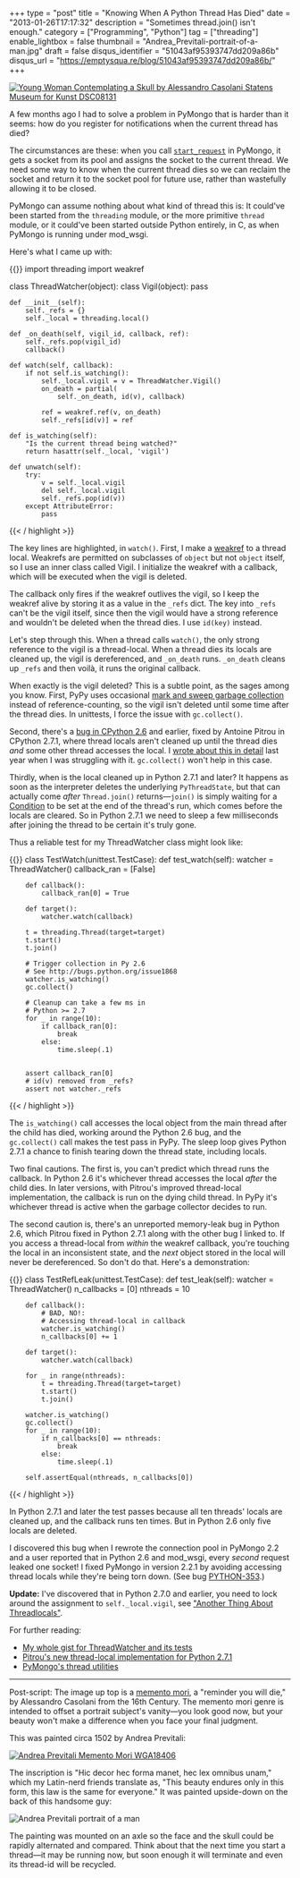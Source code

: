 +++
type = "post"
title = "Knowing When A Python Thread Has Died"
date = "2013-01-26T17:17:32"
description = "Sometimes thread.join() isn't enough."
category = ["Programming", "Python"]
tag = ["threading"]
enable_lightbox = false
thumbnail = "Andrea_Previtali-portrait-of-a-man.jpg"
draft = false
disqus_identifier = "51043af95393747dd209a86b"
disqus_url = "https://emptysqua.re/blog/51043af95393747dd209a86b/"
+++

<p><a href="http://commons.wikimedia.org/wiki/File:Young_Woman_Contemplating_a_Skull_by_Alessandro_Casolani_-_Statens_Museum_for_Kunst_-_DSC08131.JPG"><img alt="Young Woman Contemplating a Skull by Alessandro Casolani Statens Museum for Kunst DSC08131" border="0" src="Young_Woman_Contemplating_a_Skull_by_Alessandro_Casolani_-_Statens_Museum_for_Kunst_-_DSC08131.JPG" style="display:block; margin-left:auto; margin-right:auto;" title="Young_Woman_Contemplating_a_Skull_by_Alessandro_Casolani_-_Statens_Museum_for_Kunst_-_DSC08131.JPG"/>
</a></p>
<p>A few months ago I had to solve a problem in PyMongo that is harder than it seems: how do you register for notifications when the current thread has died?</p>
<p>The circumstances are these: when you call <a href="https://pymongo.readthedocs.io/en/stable/2.8/examples/requests.html"><code>start_request</code></a> in PyMongo, it gets a socket from its pool and assigns the socket to the current thread. We need some way to know when the current thread dies so we can reclaim the socket and return it to the socket pool for future use, rather than wastefully allowing it to be closed.</p>
<p>PyMongo can assume nothing about what kind of thread this is: It could've been started from the <code>threading</code> module, or the more primitive <code>thread</code> module, or it could've been started outside Python entirely, in C, as when PyMongo is running under mod_wsgi.</p>
<p>Here's what I came up with:</p>

{{<highlight python3>}}
import threading
import weakref

class ThreadWatcher(object):
    class Vigil(object):
        pass

    def __init__(self):
        self._refs = {}
        self._local = threading.local()

    def _on_death(self, vigil_id, callback, ref):
        self._refs.pop(vigil_id)
        callback()

    def watch(self, callback):
        if not self.is_watching():
            self._local.vigil = v = ThreadWatcher.Vigil()
            on_death = partial(
                self._on_death, id(v), callback)

            ref = weakref.ref(v, on_death)
            self._refs[id(v)] = ref

    def is_watching(self):
        "Is the current thread being watched?"
        return hasattr(self._local, 'vigil')

    def unwatch(self):
        try:
            v = self._local.vigil
            del self._local.vigil
            self._refs.pop(id(v))
        except AttributeError:
            pass
{{< / highlight >}}

<p>The key lines are highlighted, in <code>watch()</code>. First, I make a <a href="http://docs.python.org/2/library/weakref.html#weakref.ref">weakref</a> to a thread local. Weakrefs are permitted on subclasses of <code>object</code> but not <code>object</code> itself, so I use an inner class called Vigil. I initialize the weakref with a callback, which will be executed when the vigil is deleted.</p>
<p>The callback only fires if the weakref outlives the vigil, so I keep the weakref alive by storing it as a value in the <code>_refs</code> dict. The key into <code>_refs</code> can't be the vigil itself, since then the vigil would have a strong reference and wouldn't be deleted when the thread dies. I use <code>id(key)</code> instead.</p>
<p>Let's step through this. When a thread calls <code>watch()</code>, the only strong reference to the vigil is a thread-local. When a thread dies its locals are cleaned up, the vigil is dereferenced, and <code>_on_death</code> runs. <code>_on_death</code> cleans up <code>_refs</code> and then voilà, it runs the original callback.</p>
<p>When exactly is the vigil deleted? This is a subtle point, as the sages among you know. First, PyPy uses occasional <a href="http://doc.pypy.org/en/latest/gc_info.html">mark and sweep garbage collection</a> instead of reference-counting, so the vigil isn't deleted until some time after the thread dies. In unittests, I force the issue with <code>gc.collect()</code>.</p>
<p>Second, there's a <a href="http://bugs.python.org/issue1868">bug in CPython 2.6</a> and earlier, fixed by Antoine Pitrou in CPython 2.7.1, where thread locals aren't cleaned up until the thread dies <em>and</em> some other thread accesses the local. I <a href="/pythons-thread-locals-are-weird/">wrote about this in detail</a> last year when I was struggling with it. <code>gc.collect()</code> won't help in this case.</p>
<p>Thirdly, when is the local cleaned up in Python 2.7.1 and later? It happens as soon as the interpreter deletes the underlying <code>PyThreadState</code>, but that can actually come <em>after</em> <code>Thread.join()</code> returns—<code>join()</code> is simply waiting for a <a href="http://docs.python.org/2/library/threading.html#condition-objects">Condition</a> to be set at the end of the thread's run, which comes before the locals are cleared. So in Python 2.7.1 we need to sleep a few milliseconds after joining the thread to be certain it's truly gone.</p>
<p>Thus a reliable test for my ThreadWatcher class might look like:</p>

{{<highlight python3>}}
class TestWatch(unittest.TestCase):
    def test_watch(self):
        watcher = ThreadWatcher()
        callback_ran = [False]

        def callback():
            callback_ran[0] = True

        def target():
            watcher.watch(callback)

        t = threading.Thread(target=target)
        t.start()
        t.join()

        # Trigger collection in Py 2.6
        # See http://bugs.python.org/issue1868
        watcher.is_watching()
        gc.collect()

        # Cleanup can take a few ms in
        # Python >= 2.7
        for _ in range(10):
            if callback_ran[0]:
                break
            else:
                time.sleep(.1)


        assert callback_ran[0]
        # id(v) removed from _refs?
        assert not watcher._refs
{{< / highlight >}}

<p>The <code>is_watching()</code> call accesses the local object from the main thread after the child has died, working around the Python 2.6 bug, and the <code>gc.collect()</code> call makes the test pass in PyPy. The sleep loop gives Python 2.7.1 a chance to finish tearing down the thread state, including locals.</p>
<p>Two final cautions. The first is, you can't predict which thread runs the callback. In Python 2.6 it's whichever thread accesses the local <em>after</em> the child dies. In later versions, with Pitrou's improved thread-local implementation, the callback is run on the dying child thread. In PyPy it's whichever thread is active when the garbage collector decides to run.</p>
<p>The second caution is, there's an unreported memory-leak bug in Python 2.6, which Pitrou fixed in Python 2.7.1 along with the other bug I linked to. If you access a thread-local from <em>within</em> the weakref callback, you're touching the local in an inconsistent state, and the <em>next</em> object stored in the local will never be dereferenced. So don't do that. Here's a demonstration:</p>

{{<highlight python3>}}
class TestRefLeak(unittest.TestCase):
    def test_leak(self):
        watcher = ThreadWatcher()
        n_callbacks = [0]
        nthreads = 10

        def callback():
            # BAD, NO!:
            # Accessing thread-local in callback
            watcher.is_watching()
            n_callbacks[0] += 1

        def target():
            watcher.watch(callback)

        for _ in range(nthreads):
            t = threading.Thread(target=target)
            t.start()
            t.join()

        watcher.is_watching()
        gc.collect()
        for _ in range(10):
            if n_callbacks[0] == nthreads:
                break
            else:
                time.sleep(.1)

        self.assertEqual(nthreads, n_callbacks[0])
{{< / highlight >}}

<p>In Python 2.7.1 and later the test passes because all ten threads' locals are cleaned up, and the callback runs ten times. But in Python 2.6 only five locals are deleted.</p>
<p>I discovered this bug when I rewrote the connection pool in PyMongo 2.2 and a user reported that in Python 2.6 and mod_wsgi, every <em>second</em> request leaked one socket! I fixed PyMongo in version 2.2.1 by avoiding accessing thread locals while they're being torn down. (See bug <a href="https://jira.mongodb.org/browse/PYTHON-353">PYTHON-353</a>.)</p>
<p><strong>Update:</strong> I've discovered that in Python 2.7.0 and earlier, you need to lock around the assignment to <code>self._local.vigil</code>, see <a href="/another-thing-about-pythons-threadlocals/">"Another Thing About Threadlocals"</a>.</p>
<p>For further reading:</p>
<ul>
<li><a href="https://gist.github.com/4644641">My whole gist for ThreadWatcher and its tests</a></li>
<li><a href="http://bugs.python.org/issue1868">Pitrou's new thread-local implementation for Python 2.7.1</a></li>
<li><a href="https://github.com/mongodb/mongo-python-driver/blob/master/pymongo/thread_util.py">PyMongo's thread utilities</a></li>
</ul>
<hr/>
<p>Post-script: The image up top is a <a href="http://en.wikipedia.org/wiki/Memento_mori">memento mori</a>, a "reminder you will die," by Alessandro Casolani from the 16th Century. The memento mori genre is intended to offset a portrait subject's vanity—you look good now, but your beauty won't make a difference when you face your final judgment.</p>
<p>This was painted circa 1502 by Andrea Previtali:</p>
<p><a href="http://commons.wikimedia.org/wiki/File:Andrea_Previtali_-_Memento_Mori_%28verso%29_-_WGA18406.jpg"><img alt="Andrea Previtali Memento Mori WGA18406" border="0" src="Andrea_Previtali_Memento_Mori_WGA18406.jpg" style="display:block; margin-left:auto; margin-right:auto;" title="Andrea_Previtali_Memento_Mori_WGA18406.jpg"/></a></p>
<p>The inscription is "Hic decor hec forma manet, hec lex omnibus unam," which my Latin-nerd friends translate as, "This beauty endures only in this form, this law is the same for everyone." It was painted upside-down on the back of this handsome guy:</p>
<p><img alt="Andrea Previtali portrait of a man" border="0" src="Andrea_Previtali-portrait-of-a-man.jpg" style="display:block; margin-left:auto; margin-right:auto;" title="Andrea_Previtali-portrait-of-a-man.jpg"/></p>
<p>The painting was mounted on an axle so the face and the skull could be rapidly alternated and compared. Think about that the next time you start a thread—it may be running now, but soon enough it will terminate and even its thread-id will be recycled.</p>
